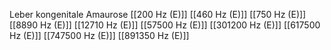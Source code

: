 Leber kongenitale Amaurose
[[200 Hz (E)]]
[[460 Hz (E)]]
[[750 Hz (E)]]
[[8890 Hz (E)]]
[[12710 Hz (E)]]
[[57500 Hz (E)]]
[[301200 Hz (E)]]
[[617500 Hz (E)]]
[[747500 Hz (E)]]
[[891350 Hz (E)]]